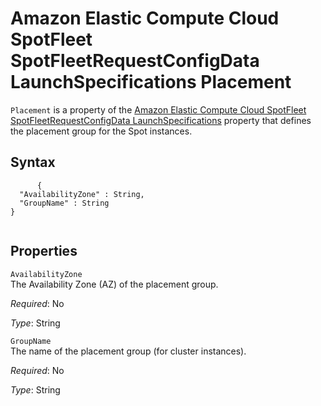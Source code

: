 Amazon Elastic Compute Cloud SpotFleet SpotFleetRequestConfigData LaunchSpecifications Placement
================================================================================================

`Placement` is a property of the [Amazon Elastic Compute Cloud SpotFleet SpotFleetRequestConfigData LaunchSpecifications](aws-properties-ec2-spotfleet-spotfleetrequestconfigdata-launchspecifications.html "Amazon Elastic Compute Cloud SpotFleet SpotFleetRequestConfigData LaunchSpecifications") property that defines the placement group for the Spot instances.

Syntax
------

``` {.programlisting}
      {
  "AvailabilityZone" : String,
  "GroupName" : String
}
    
```

Properties
----------

 `AvailabilityZone`   
The Availability Zone (AZ) of the placement group.

*Required*: No

*Type*: String

 `GroupName`   
The name of the placement group (for cluster instances).

*Required*: No

*Type*: String


